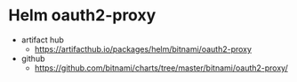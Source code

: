# Helm oauth2-proxy

- artifact hub
  - <https://artifacthub.io/packages/helm/bitnami/oauth2-proxy>
- github
  - <https://github.com/bitnami/charts/tree/master/bitnami/oauth2-proxy/>

